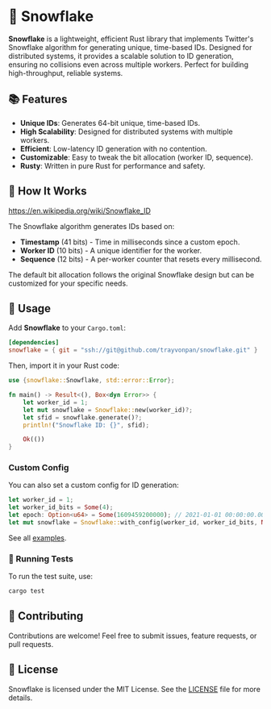 # 🚀 Snowflake

**Snowflake** is a lightweight, efficient Rust library that implements Twitter's Snowflake algorithm for generating unique, time-based IDs. Designed for distributed systems, it provides a scalable solution to ID generation, ensuring no collisions even across multiple workers. Perfect for building high-throughput, reliable systems.

## 📚 Features

- **Unique IDs**: Generates 64-bit unique, time-based IDs.
- **High Scalability**: Designed for distributed systems with multiple workers.
- **Efficient**: Low-latency ID generation with no contention.
- **Customizable**: Easy to tweak the bit allocation (worker ID, sequence).
- **Rusty**: Written in pure Rust for performance and safety.

## 📐 How It Works

https://en.wikipedia.org/wiki/Snowflake_ID

The Snowflake algorithm generates IDs based on:

- **Timestamp** (41 bits) - Time in milliseconds since a custom epoch.
- **Worker ID** (10 bits) - A unique identifier for the worker.
- **Sequence** (12 bits) - A per-worker counter that resets every millisecond.

The default bit allocation follows the original Snowflake design but can be customized for your specific needs.

## 🚀 Usage

Add **Snowflake** to your `Cargo.toml`:

```toml
[dependencies]
snowflake = { git = "ssh://git@github.com/trayvonpan/snowflake.git" }
```

Then, import it in your Rust code:

```rust
use {snowflake::Snowflake, std::error::Error};

fn main() -> Result<(), Box<dyn Error>> {
    let worker_id = 1;
    let mut snowflake = Snowflake::new(worker_id)?;
    let sfid = snowflake.generate()?;
    println!("Snowflake ID: {}", sfid);

    Ok(())
}
```

### Custom Config

You can also set a custom config for ID generation:

```rust
let worker_id = 1;
let worker_id_bits = Some(4);
let epoch: Option<u64> = Some(1609459200000); // 2021-01-01 00:00:00.000 UTC
let mut snowflake = Snowflake::with_config(worker_id, worker_id_bits, None, epoch)?;
```

See all [examples](./examples/).

### 🧪 Running Tests

To run the test suite, use:

```bash
cargo test
```

## 🤝 Contributing

Contributions are welcome! Feel free to submit issues, feature requests, or pull requests.

## 📄 License

Snowflake is licensed under the MIT License. See the [LICENSE](./LICENSE) file for more details.
